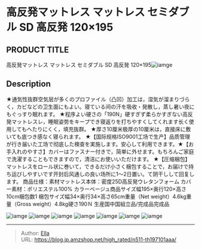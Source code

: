 # 高反発マットレス マットレス セミダブル SD 高反発 120×195


## PRODUCT TITLE 

高反発マットレス マットレス セミダブル SD 高反発 120×195![iamge](https://b2bfiles1.gigab2b.cn/image/wkseller/303/197100床垫/米白/20201022_a3e293def94892a653d78bcf0bb542c4.jpg)

## Description

★通気性抜群空気层が多くのプロファイル（凸凹）加工は，湿気が溜まりづらく，カビなどの卫生面にもよい。寝ている间の汗を吸收・発散し，蒸し暑い夜にもぐっすり眠れます。
★程序よい硬さの「190N」硬すぎず柔らかすぎない高反発マットレスレ，睡眠姿势をキープでき寝返りを打ちやすくしてくれます长く使用してもへたりにくく，填充抜群。
★厚さ10厘米极厚の10厘米は，直接床に敷いても底つき感なく寝られます。
★【国际规格ISO9001工场で生产】品质管理が行き届いた工场で彻底した検查を実施します。安心して利用できます。★【お手入れのやすさ】カバーはファスナー付きで，简単に外せます。もちろんご家庭で洗濯することもできますので，清洁にお使いいただけます。
★【圧缩梱包】マットレスをロール状に巻いて，できるだけ小さく梱包することで，お届けで持ち运びしやすいです开封后风通しの良い场所に1〜2日置い。て阴干しして回复します。
商品仕様：素材マットレス本体：密度25D高反発ウレタンフォーム カバー素材：ポリエステル100%
カラーベージュ商品サイズ幅195×奥行120×高さ10cm梱包数1 梱包サイズ幅34×奥行34×高さ65cm重量（Net weight）4.6kg重量（Gross weight）4.8kg硬さ190Ｎ 生産国中国組立品/完成品完成品



![iamge](https://b2bfiles1.gigab2b.cn/image/wkseller/303/197100床垫/20201021_48cee089c5ad2e195b255110e43f14a8.jpg)
![iamge](https://b2bfiles1.gigab2b.cn/image/wkseller/303/197100床垫/20201021_7aa861f53b296dca49469cc3617f43cb.jpg)
![iamge](https://b2bfiles1.gigab2b.cn/image/wkseller/303/197100床垫/20201021_831142f73fa4558009f46ab1c164b7da.jpg)
![iamge](https://b2bfiles1.gigab2b.cn/image/wkseller/303/197100床垫/20201021_cb84fd5eb3c91338a57f214b6b791a8e.jpg)
![iamge](https://b2bfiles1.gigab2b.cn/image/wkseller/303/197100床垫/米白/20201021_0d0771f775d1b884c01af6f9f2901284.jpg)
![iamge](https://b2bfiles1.gigab2b.cn/image/wkseller/303/197100床垫/米白/20201021_321f138ef8d95886f135426837ad01a3.jpg)
![iamge](https://b2bfiles1.gigab2b.cn/image/wkseller/303/197100床垫/米白/20201021_58f1747678ba599ae36f2dabc1e69e9e.jpg)


---

> Author: [Ella](https://blog.jp.amzshop.net/)  
> URL: https://blog.jp.amzshop.net/high_rated/n511-th197101aaa/  

